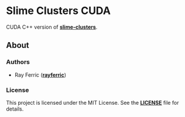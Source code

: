 # Slime Clusters CUDA

CUDA C++ version of **[slime-clusters](https://github.com/rayferric/slime-clusters)**.

## About

### Authors

- Ray Ferric (**[rayferric](https://github.com/rayferric)**)

### License

This project is licensed under the MIT License. See the **[LICENSE](LICENSE)** file for details.